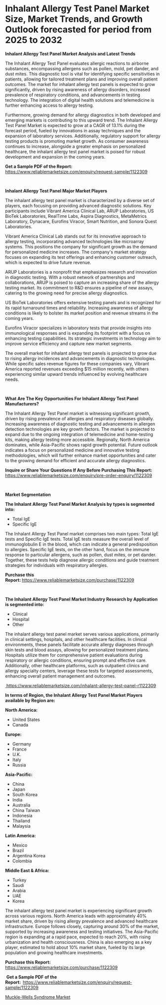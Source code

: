 <p><h1>Inhalant Allergy Test Panel Market Size, Market Trends, and Growth Outlook forecasted for period from 2025 to 2032</h1></p><p><strong>Inhalant Allergy Test Panel Market Analysis and Latest Trends</strong></p>
<p><p>The Inhalant Allergy Test Panel evaluates allergic reactions to airborne substances, encompassing allergens such as pollen, mold, pet dander, and dust mites. This diagnostic tool is vital for identifying specific sensitivities in patients, allowing for tailored treatment plans and improving overall patient outcomes. The market for inhalant allergy test panels is expected to grow significantly, driven by rising awareness of allergy disorders, increased prevalence of respiratory conditions, and advancements in testing technology. The integration of digital health solutions and telemedicine is further enhancing access to allergy testing.</p><p>Furthermore, growing demand for allergy diagnostics in both developed and emerging markets is contributing to this upward trend. The Inhalant Allergy Test Panel Market is expected to grow at a CAGR of 13.1% during the forecast period, fueled by innovations in assay techniques and the expansion of laboratory services. Additionally, regulatory support for allergy testing products is promoting market growth. As consumer awareness continues to increase, alongside a greater emphasis on personalized healthcare, the inhalant allergy test panel market is poised for robust development and expansion in the coming years.</p></p>
<p><strong>Get a Sample PDF of the Report:&nbsp;</strong> <a href="https://www.reliablemarketsize.com/enquiry/request-sample/1122309?utm_campaign=3097&utm_medium=2&utm_source=Github&utm_content=ia&utm_term=05032025&utm_id=inhalant-allergy-test-panel">https://www.reliablemarketsize.com/enquiry/request-sample/1122309</a></p>
<p>&nbsp;</p>
<p><strong>Inhalant Allergy Test Panel Major Market Players</strong></p>
<p><p>The inhalant allergy test panel market is characterized by a diverse set of players, each focusing on providing advanced diagnostic solutions. Key participants include Vibrant America Clinical Lab, ARUP Laboratories, US BioTek Laboratories, RealTime Labs, Aspira Diagnostics, MetaMetrics Laboratory, Dynacare, Eurofins Viracor, Smart Nutrition, and Sonora Quest Laboratories.</p><p>Vibrant America Clinical Lab stands out for its innovative approach to allergy testing, incorporating advanced technologies like microarray systems. This positions the company for significant growth as the demand for personalized medicine increases. The company's market strategy focuses on expanding its test offerings and enhancing customer outreach, which is expected to drive future revenue.</p><p>ARUP Laboratories is a nonprofit that emphasizes research and innovation in diagnostic testing. With a robust network of partnerships and collaborations, ARUP is poised to capture an increasing share of the allergy testing market. Its commitment to R&D ensures a pipeline of new assays, catering to the growing need for precise allergy diagnostics.</p><p>US BioTek Laboratories offers extensive testing panels and is recognized for its rapid turnaround times and reliability. Increasing awareness of allergy conditions is likely to bolster its market position and revenue streams in the coming years.</p><p>Eurofins Viracor specializes in laboratory tests that provide insights into immunological responses and is expanding its footprint with a focus on enhancing testing capabilities. Its strategic investments in technology aim to improve service efficiency and capture new market segments.</p><p>The overall market for inhalant allergy test panels is projected to grow due to rising allergy incidences and advancements in diagnostic technologies. While specific sales revenue figures for these companies vary, Vibrant America reported revenues exceeding $15 million recently, with others experiencing similar upward trends influenced by evolving healthcare needs.</p></p>
<p>&nbsp;</p>
<p><strong>What Are The Key Opportunities For Inhalant Allergy Test Panel Manufacturers?</strong></p>
<p><p>The Inhalant Allergy Test Panel market is witnessing significant growth, driven by rising prevalence of allergies and respiratory diseases globally. Increasing awareness of diagnostic testing and advancements in allergen detection technologies are key growth factors. The market is projected to expand due to the ongoing integration of telemedicine and home-testing kits, making allergy testing more accessible. Regionally, North America dominates, while Asia-Pacific shows rapid growth potential. Future outlook indicates a focus on personalized medicine and innovative testing methodologies, which will further enhance market opportunities and cater to the growing demand for efficient and accurate allergy diagnostics.</p></p>
<p><strong>Inquire or Share Your Questions If Any Before Purchasing This Report:</strong> <a href="https://www.reliablemarketsize.com/enquiry/pre-order-enquiry/1122309?utm_campaign=3097&utm_medium=2&utm_source=Github&utm_content=ia&utm_term=05032025&utm_id=inhalant-allergy-test-panel">https://www.reliablemarketsize.com/enquiry/pre-order-enquiry/1122309</a></p>
<p>&nbsp;</p>
<p><strong>Market Segmentation</strong></p>
<p><strong>The Inhalant Allergy Test Panel Market Analysis by types is segmented into:</strong></p>
<p><ul><li>Total IgE</li><li>Specific IgE</li></ul></p>
<p><p>The Inhalant Allergy Test Panel market comprises two main types: Total IgE tests and Specific IgE tests. Total IgE tests measure the overall level of immunoglobulin E in the blood, which can indicate a general predisposition to allergies. Specific IgE tests, on the other hand, focus on the immune response to particular allergens, such as pollen, dust mites, or pet dander. Together, these tests help diagnose allergic conditions and guide treatment strategies for individuals with respiratory allergies.</p></p>
<p><strong>Purchase this Report:&nbsp;</strong><a href="https://www.reliablemarketsize.com/purchase/1122309?utm_campaign=3097&utm_medium=2&utm_source=Github&utm_content=ia&utm_term=05032025&utm_id=inhalant-allergy-test-panel">https://www.reliablemarketsize.com/purchase/1122309</a></p>
<p>&nbsp;</p>
<p><strong>The Inhalant Allergy Test Panel Market Industry Research by Application is segmented into:</strong></p>
<p><ul><li>Clinical</li><li>Hospital</li><li>Other</li></ul></p>
<p><p>The inhalant allergy test panel market serves various applications, primarily in clinical settings, hospitals, and other healthcare facilities. In clinical environments, these panels facilitate accurate allergy diagnoses through skin tests and blood assays, allowing for personalized treatment plans. Hospitals utilize them for comprehensive patient evaluations during respiratory or allergic conditions, ensuring prompt and effective care. Additionally, other healthcare platforms, such as outpatient clinics and allergy specialty centers, leverage these tests for targeted assessments, enhancing overall patient management and outcomes.</p></p>
<p><a href="https://www.reliablemarketsize.com/inhalant-allergy-test-panel-r1122309?utm_campaign=3097&utm_medium=2&utm_source=Github&utm_content=ia&utm_term=05032025&utm_id=inhalant-allergy-test-panel">&nbsp;https://www.reliablemarketsize.com/inhalant-allergy-test-panel-r1122309</a></p>
<p><strong>In terms of Region, the Inhalant Allergy Test Panel Market Players available by Region are:</strong></p>
<p>
    <p> <strong> North America: </strong>
        <ul>
            <li>United States</li>
            <li>Canada</li>
        </ul>
        </p> 
    <p> <strong> Europe: </strong>
        <ul>
            <li>Germany</li>
            <li>France</li>
            <li>U.K.</li>
            <li>Italy</li>
            <li>Russia</li>
        </ul>
        </p> 
    <p> <strong> Asia-Pacific: </strong>
        <ul>
            <li>China</li>
            <li>Japan</li>
            <li>South Korea</li>
            <li>India</li>
            <li>Australia</li>
            <li>China Taiwan</li>
            <li>Indonesia</li>
            <li>Thailand</li>
            <li>Malaysia</li>
        </ul>
        </p> 
    <p> <strong> Latin America: </strong>
        <ul>
            <li>Mexico</li>
            <li>Brazil</li>
            <li>Argentina Korea</li>
            <li>Colombia</li>
        </ul>
        </p> 
    <p> <strong> Middle East & Africa: </strong>
        <ul>
            <li>Turkey</li>
            <li>Saudi</li>
            <li>Arabia</li>
            <li>UAE</li>
            <li>Korea</li>
        </ul>
    </p>
    </p>
<p><p>The inhalant allergy test panel market is experiencing significant growth across various regions. North America leads with approximately 40% market share, driven by rising allergy prevalence and advanced healthcare infrastructure. Europe follows closely, capturing around 30% of the market, supported by increasing awareness and testing initiatives. The Asia-Pacific region is expanding at a rapid pace, expected to reach 20%, with rising urbanization and health consciousness. China is also emerging as a key player, estimated to hold about 10% market share, fueled by its large population and growing healthcare investments.</p></p>
<p><strong>Purchase this Report: </strong><a href="https://www.reliablemarketsize.com/purchase/1122309?utm_campaign=3097&utm_medium=2&utm_source=Github&utm_content=ia&utm_term=05032025&utm_id=inhalant-allergy-test-panel">https://www.reliablemarketsize.com/purchase/1122309</a></p>
<p>&nbsp;<strong>Get a Sample PDF of the Report:&nbsp;&nbsp;</strong><a href="https://www.reliablemarketsize.com/enquiry/request-sample/1122309?utm_campaign=3097&utm_medium=2&utm_source=Github&utm_content=ia&utm_term=05032025&utm_id=inhalant-allergy-test-panel">https://www.reliablemarketsize.com/enquiry/request-sample/1122309</a></p>
<p><strong></strong></p>
<p><p><a href="https://github.com/haaszgettre6/Market-Research-Report-List-1/blob/main/muckle-wells-syndrome-market.md?utm_campaign=3097&utm_medium=2&utm_source=Github&utm_content=ia&utm_term=05032025&utm_id=inhalant-allergy-test-panel">Muckle-Wells Syndrome Market</a></p></p>